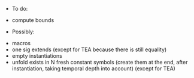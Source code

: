 * To do:
- compute bounds

* Possibly:
- macros
- one sig extends (except for TEA because there is still equality)
- empty instantiations
- unfold exists in N fresh constant symbols (create them at the end, after instantiation, taking temporal depth into account) (except for TEA)
